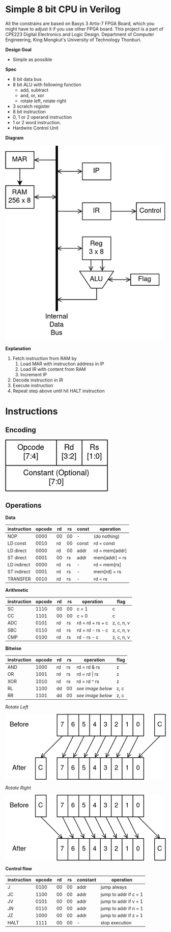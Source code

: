 # Simple 8 bit CPU in Verilog

All the constrains are based on Basys 3 Artix-7 FPGA Board, which you might have to adjust it if you use other FPGA board. This project is a part of CPE223 Digital Electronics and Logic Design. Department of Computer Engineering, King Mongkut's University of Technology Thonburi.

**Design Goal**

- Simple as possible

**Spec**

- 8 bit data bus
- 8 bit ALU with following function
  - add, subtract
  - and, or, xor
  - rotate left, rotate right
- 3 scratch register
- 8 bit instruction
- 0, 1 or 2 operand instruction
- 1 or 2 word instruction.
- Hardwire Control Unit

**Diagram**

![CPU block diagram](img/blockdiagram.png)

**Explanation**

1. Fetch instruction from RAM by
   1. Load MAR with instruction address in IP
   2. Load IR with content from RAM
   3. Increment IP
2. Decode instruction in IR
3. Execute instruction
4. Repeat step above until hit HALT instruction

# Instructions

## Encoding

![Instruction encoding](img/instructionencoding.png)

## Operations

**Data**

| instruction | opcode | rd  | rs  | const | operation      |
| ----------- | ------ | --- | --- | ----- | -------------- |
| NOP         | 0000   | 00  | 00  | -     | (do nothing)   |
| LD const    | 0010   | rd  | 00  | const | rd = const     |
| LD direct   | 0000   | rd  | 00  | addr  | rd = mem\[addr] |
| ST direct   | 0001   | 00  | rs  | addr  | mem\[addr] = rs |
| LD indirect | 0000   | rd  | rs  | -     | rd = mem\[rs]   |
| ST indirect | 0001   | rd  | rs  | -     | mem\[rd] = rs   |
| TRANSFER    | 0010   | rd  | rs  | -     | rd = rs        |

**Arithmetic**

| instruction | opcode | rd  | rs  | operation        | flag       |
| ----------- | ------ | --- | --- | ---------------- | ---------- |
| SC          | 1110   | 00  | 00  | c = 1            | c          |
| CC          | 1101   | 00  | 00  | c = 0            | c          |
| ADC         | 0101   | rd  | rs  | rd = rd + rs + c | z, c, n, v |
| SBC         | 0110   | rd  | rs  | rd = rd - rs - c | z, c, n, v |
| CMP         | 0100   | rd  | rs  | rd - rs - c      | z, c, n, v |

**Bitwise**

| instruction | opcode | rd  | rs  | operation         | flag |
| ----------- | ------ | --- | --- | ----------------- | ---- |
| AND         | 1000   | rd  | rs  | rd = rd & rs      | z    |
| OR          | 1001   | rd  | rs  | rd = rd \| rs     | z    |
| XOR         | 1010   | rd  | rs  | rd = rd ^ rs      | z    |
| RL          | 1100   | dd  | 00  | _see image below_ | z, c |
| RR          | 1101   | dd  | 00  | _see image below_ | z, c |

_Rotate Left_

![Rotate Left](img/rotateleft.png)

_Rotate Right_

![Rotate Left](img/rotateright.png)

**Control flow**

| instruction | opcode | rd  | rs  | constant | operation             |
| ----------- | ------ | --- | --- | -------- | --------------------- |
| J           | 0100   | 00  | 00  | addr     | jump always           |
| JC          | 1100   | 00  | 00  | addr     | jump to addr if c = 1 |
| JV          | 0101   | 00  | 00  | addr     | jump to addr if v = 1 |
| JN          | 0110   | 00  | 00  | addr     | jump to addr if n = 1 |
| JZ          | 1000   | 00  | 00  | addr     | jump to addr if z = 1 |
| HALT        | 1111   | 00  | 00  | -        | stop execution        |
